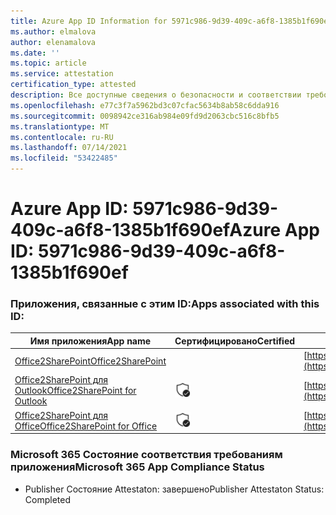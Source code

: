 ```yaml
---
title: Azure App ID Information for 5971c986-9d39-409c-a6f8-1385b1f690ef
ms.author: elmalova
author: elenamalova
ms.date: ''
ms.topic: article
ms.service: attestation
certification_type: attested
description: Все доступные сведения о безопасности и соответствии требованиям для 5971c986-9d39-409c-a6f8-1385b1f690ef.
ms.openlocfilehash: e77c3f7a5962bd3c07cfac5634b8ab58c6dda916
ms.sourcegitcommit: 0098942ce316ab984e09fd9d2063cbc516c8bfb5
ms.translationtype: MT
ms.contentlocale: ru-RU
ms.lasthandoff: 07/14/2021
ms.locfileid: "53422485"
---
```

# <a name="azure-app-id-5971c986-9d39-409c-a6f8-1385b1f690ef"></a><span data-ttu-id="0f82d-103">Azure App ID: 5971c986-9d39-409c-a6f8-1385b1f690ef</span><span class="sxs-lookup"><span data-stu-id="0f82d-103">Azure App ID: 5971c986-9d39-409c-a6f8-1385b1f690ef</span></span>


### <a name="apps-associated-with-this-id"></a><span data-ttu-id="0f82d-104">Приложения, связанные с этим ID:</span><span class="sxs-lookup"><span data-stu-id="0f82d-104">Apps associated with this ID:</span></span>
| <span data-ttu-id="0f82d-105">**Имя приложения**</span><span class="sxs-lookup"><span data-stu-id="0f82d-105">**App name**</span></span> | <span data-ttu-id="0f82d-106">**Сертифицировано**</span><span class="sxs-lookup"><span data-stu-id="0f82d-106">**Certified**</span></span> | <span data-ttu-id="0f82d-107">**Просмотр в AppSource**</span><span class="sxs-lookup"><span data-stu-id="0f82d-107">**View in AppSource**</span></span> |
|-|-|-|
| [<span data-ttu-id="0f82d-108">Office2SharePoint</span><span class="sxs-lookup"><span data-stu-id="0f82d-108">Office2SharePoint</span></span>](https://docs.microsoft.com/en-us/microsoft-365-app-certification/forward/17859280.o2s) |  | [https://appsource.microsoft.com/product/office/17859280.o2s](https://appsource.microsoft.com/product/office/17859280.o2s) |
| [<span data-ttu-id="0f82d-109">Office2SharePoint для Outlook</span><span class="sxs-lookup"><span data-stu-id="0f82d-109">Office2SharePoint for Outlook</span></span>](https://docs.microsoft.com/en-us/microsoft-365-app-certification/forward/WA104380689) | <img alt="Certified application badge" src="../media/certified-badge.png" height="25" width="25" /> | [https://appsource.microsoft.com/product/office/WA104380689](https://appsource.microsoft.com/product/office/WA104380689) |
| [<span data-ttu-id="0f82d-110">Office2SharePoint для Office</span><span class="sxs-lookup"><span data-stu-id="0f82d-110">Office2SharePoint for Office</span></span>](https://docs.microsoft.com/en-us/microsoft-365-app-certification/forward/WA104381787) | <img alt="Certified application badge" src="../media/certified-badge.png" height="25" width="25" /> | [https://appsource.microsoft.com/product/office/WA104381787](https://appsource.microsoft.com/product/office/WA104381787) |

### <a name="microsoft-365-app-compliance-status"></a><span data-ttu-id="0f82d-111">Microsoft 365 Состояние соответствия требованиям приложения</span><span class="sxs-lookup"><span data-stu-id="0f82d-111">Microsoft 365 App Compliance Status</span></span>
- <span data-ttu-id="0f82d-112">Publisher Состояние Attestaton: завершено</span><span class="sxs-lookup"><span data-stu-id="0f82d-112">Publisher Attestaton Status: Completed</span></span>
